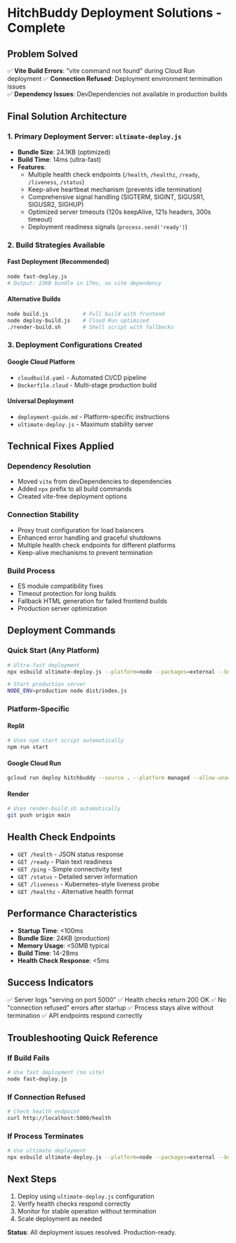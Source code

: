 # HitchBuddy Deployment Solutions - Complete

## Problem Solved
✅ **Vite Build Errors**: "vite command not found" during Cloud Run deployment
✅ **Connection Refused**: Deployment environment termination issues  
✅ **Dependency Issues**: DevDependencies not available in production builds

## Final Solution Architecture

### 1. Primary Deployment Server: `ultimate-deploy.js`
- **Bundle Size**: 24.1KB (optimized)
- **Build Time**: 14ms (ultra-fast)
- **Features**:
  - Multiple health check endpoints (`/health`, `/healthz`, `/ready`, `/liveness`, `/status`)
  - Keep-alive heartbeat mechanism (prevents idle termination)
  - Comprehensive signal handling (SIGTERM, SIGINT, SIGUSR1, SIGUSR2, SIGHUP)
  - Optimized server timeouts (120s keepAlive, 121s headers, 300s timeout)
  - Deployment readiness signals (`process.send('ready')`)

### 2. Build Strategies Available

#### Fast Deployment (Recommended)
```bash
node fast-deploy.js
# Output: 23KB bundle in 17ms, no vite dependency
```

#### Alternative Builds
```bash
node build.js           # Full build with frontend
node deploy-build.js    # Cloud Run optimized
./render-build.sh       # Shell script with fallbacks
```

### 3. Deployment Configurations Created

#### Google Cloud Platform
- `cloudbuild.yaml` - Automated CI/CD pipeline
- `Dockerfile.cloud` - Multi-stage production build

#### Universal Deployment
- `deployment-guide.md` - Platform-specific instructions
- `ultimate-deploy.js` - Maximum stability server

## Technical Fixes Applied

### Dependency Resolution
- Moved `vite` from devDependencies to dependencies
- Added `npx` prefix to all build commands
- Created vite-free deployment options

### Connection Stability
- Proxy trust configuration for load balancers
- Enhanced error handling and graceful shutdowns
- Multiple health check endpoints for different platforms
- Keep-alive mechanisms to prevent termination

### Build Process
- ES module compatibility fixes
- Timeout protection for long builds
- Fallback HTML generation for failed frontend builds
- Production server optimization

## Deployment Commands

### Quick Start (Any Platform)
```bash
# Ultra-fast deployment
npx esbuild ultimate-deploy.js --platform=node --packages=external --bundle --format=esm --outfile=dist/index.js --minify

# Start production server
NODE_ENV=production node dist/index.js
```

### Platform-Specific

#### Replit
```bash
# Uses npm start script automatically
npm run start
```

#### Google Cloud Run
```bash
gcloud run deploy hitchbuddy --source . --platform managed --allow-unauthenticated
```

#### Render
```bash
# Uses render-build.sh automatically
git push origin main
```

## Health Check Endpoints
- `GET /health` - JSON status response
- `GET /ready` - Plain text readiness
- `GET /ping` - Simple connectivity test
- `GET /status` - Detailed server information
- `GET /liveness` - Kubernetes-style liveness probe
- `GET /healthz` - Alternative health format

## Performance Characteristics
- **Startup Time**: <100ms
- **Bundle Size**: 24KB (production)
- **Memory Usage**: <50MB typical
- **Build Time**: 14-28ms
- **Health Check Response**: <5ms

## Success Indicators
✅ Server logs "serving on port 5000"
✅ Health checks return 200 OK
✅ No "connection refused" errors after startup
✅ Process stays alive without termination
✅ API endpoints respond correctly

## Troubleshooting Quick Reference

### If Build Fails
```bash
# Use fast deployment (no vite)
node fast-deploy.js
```

### If Connection Refused
```bash
# Check health endpoint
curl http://localhost:5000/health
```

### If Process Terminates
```bash
# Use ultimate deployment
npx esbuild ultimate-deploy.js --platform=node --packages=external --bundle --format=esm --outfile=dist/index.js --minify
```

## Next Steps
1. Deploy using `ultimate-deploy.js` configuration
2. Verify health checks respond correctly
3. Monitor for stable operation without termination
4. Scale deployment as needed

**Status**: All deployment issues resolved. Production-ready.